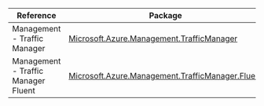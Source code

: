 | Reference | Package | Source |
|---|---|---|
|Management - Traffic Manager|[Microsoft.Azure.Management.TrafficManager](https://www.nuget.org/packages/Microsoft.Azure.Management.TrafficManager)|[Github](https://github.com/Azure/azure-sdk-for-net)|
|Management - Traffic Manager Fluent|[Microsoft.Azure.Management.TrafficManager.Fluent](https://www.nuget.org/packages/Microsoft.Azure.Management.TrafficManager.Fluent)|[Github](https://github.com/Azure/azure-sdk-for-net)|
